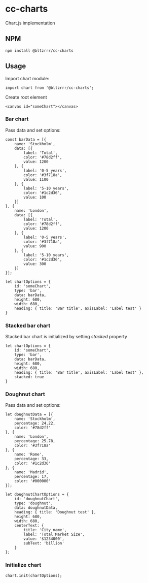 # cc-charts
Chart.js implementation

## NPM
~~~~
npm install @bltzrrr/cc-charts
~~~~

## Usage
Import chart module:
~~~~
import chart from '@bltzrrr/cc-charts';
~~~~

Create root element
~~~~
<canvas id="someChart"></canvas>
~~~~

### Bar chart
Pass data and set options:
~~~~
const barData = [{
    name: 'Stockholm',
    data: [{
        label: 'Total',
        color: '#78d2ff',
        value: 1200
    }, {
        label: '0-5 years',
        color: '#3f718a',
        value: 1100
    }, {
        label: '5-10 years',
        color: '#1c2d36',
        value: 100
    }]
}, {
    name: 'London',
    data: [{
        label: 'Total',
        color: '#78d2ff',
        value: 1200
    }, {
        label: '0-5 years',
        color: '#3f718a',
        value: 900
    }, {
        label: '5-10 years',
        color: '#1c2d36',
        value: 300
    }]
}];
~~~~

~~~~
let chartOptions = {
    id: 'someChart',
    type: 'bar',
    data: barData,
    height: 680,
    width: 680,
    heading: { title: 'Bar title', axisLabel: 'Label test' }
}
~~~~

### Stacked bar chart
Stacked bar chart is initialized by setting *stacked* property
~~~~
let chartOptions = {
    id: 'someChart',
    type: 'bar',
    data: barData,
    height: 680,
    width: 680,
    heading: { title: 'Bar title', axisLabel: 'Label test' },
    stacked: true
}
~~~~

### Doughnut chart
Pass data and set options:
~~~~
let doughnutData = [{
    name: 'Stockholm',
    percentage: 24.22,
    color: '#78d2ff'
}, {
    name: 'London',
    percentage: 25.78,
    color: '#3f718a'
}, {
    name: 'Rome',
    percentage: 33,
    color: '#1c2d36'
}, {
    name: 'Madrid',
    percentage: 17,
    color: '#000000'
}];
~~~~
~~~~
let doughnutChartOptions = {
    id: 'doughnutChart',
    type: 'doughnut',
    data: doughnutData,
    heading: { title: 'Doughnut test' },
    height: 680,
    width: 680,
    centerText: {
        title: 'City name',
        label: 'Total Market Size',
        value: '$1234000',
        subText: 'billion'
    }
};
~~~~

### Initialize chart
~~~~
chart.init(chartOptions);
~~~~
